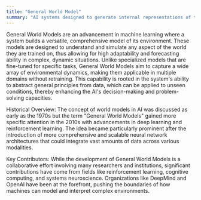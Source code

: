 ```yaml
---
title: "General World Model"
summary: "AI systems designed to generate internal representations of the world, enabling them to predict and interact with their environment effectively across a broad range of scenarios."
---
```

General World Models are an advancement in machine learning where a system builds a versatile, comprehensive model of its environment. These models are designed to understand and simulate any aspect of the world they are trained on, thus allowing for high adaptability and forecasting ability in complex, dynamic situations. Unlike specialized models that are fine-tuned for specific tasks, General World Models aim to capture a wide array of environmental dynamics, making them applicable in multiple domains without retraining. This capability is rooted in the system's ability to abstract general principles from data, which can be applied to unseen conditions, thereby enhancing the AI's decision-making and problem-solving capacities.

Historical Overview: The concept of world models in AI was discussed as early as the 1970s but the term "General World Models" gained more specific attention in the 2010s with advancements in deep learning and reinforcement learning. The idea became particularly prominent after the introduction of more comprehensive and scalable neural network architectures that could integrate vast amounts of data across various modalities.

Key Contributors: While the development of General World Models is a collaborative effort involving many researchers and institutions, significant contributions have come from fields like reinforcement learning, cognitive computing, and systems neuroscience. Organizations like DeepMind and OpenAI have been at the forefront, pushing the boundaries of how machines can model and interpret complex environments.